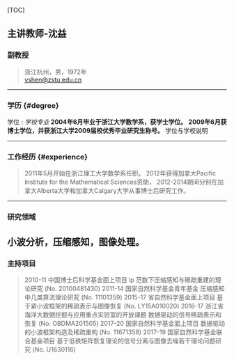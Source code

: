 


[TOC]

## 主讲教师-沈益
### 副教授

> 浙江杭州，男，1972年  
> [yshen@zstu.edu.cn](yshen@zstu.edu.cn)  





------
### 学历 {#degree}

学位
: *学校专业*
  __2004年6月毕业于浙江大学数学系，获学士学位。__
  __2009年6月获博士学位，并获浙江大学2009届校优秀毕业研究生称号。__
  学位与学校说明



------

### 工作经历 {#experience}
>2011年5月开始在浙江理工大学数学系任职。
>2012年获得加拿大Pacific Institute for the Mathematical Sciences资助，
>2012-2014期间分别在加拿大Alberta大学和加拿大Calgary大学从事博士后研究工作。


------

### 研究领域
小波分析，压缩感知，图像处理。
------


### 主持项目
> 2010-11 中国博士后科学基金面上项目 
lp 范数下压缩感知与稀疏重建的理论研究 (No. 20100481430)
> 2011-14 国家自然科学基金青年基金
压缩感知中几类算法理论研究 (No. 11101359) 
> 2015-17 省自然科学基金面上项目
基于紧小波框架的稀疏表示与图像恢复 (No. LY15A010020) 
> 2016-17 浙江省海洋大数据挖掘与应用重点实验室的开放课题
数据驱动的信号稀疏表示和恢复 (No. OBDMA201505)
> 2017-20 国家自然科学基金面上项目
数据驱动的小波框架构造及稀疏重构 (No. 11671358)
> 2017-19 国家自然科学基金联合基金项目
基于低秩矩阵恢复理论的信号分离与图像去噪若干理论问题研究 (No. U1630116)
 
 
